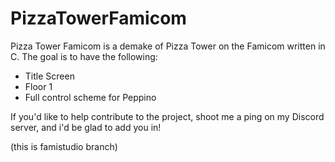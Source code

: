# PizzaTowerFamicom
Pizza Tower Famicom is a demake of Pizza Tower on the Famicom written in C. The goal is to have the following:
- Title Screen
- Floor 1
- Full control scheme for Peppino

If you'd like to help contribute to the project, shoot me a ping on my Discord server, and i'd be glad to add you in!

(this is famistudio branch)
